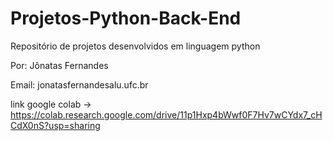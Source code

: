 # Projetos-Python-Back-End
Repositório de projetos desenvolvidos em linguagem python

Por: Jônatas Fernandes

Email: jonatasfernandesalu.ufc.br

link google colab -> https://colab.research.google.com/drive/11p1Hxp4bWwf0F7Hv7wCYdx7_cHCdX0nS?usp=sharing
